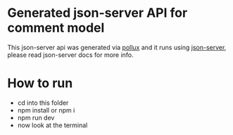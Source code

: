 # Generated json-server API for comment model
This json-server api was generated via [pollux](https://mohammedal-rowad.github.io/pollux/)
and it runs using [json-server](https://github.com/typicode/json-server), please read json-server docs for more info.

# How to run
- cd into this folder
- npm install or npm i
- npm run dev
- now look at the terminal
